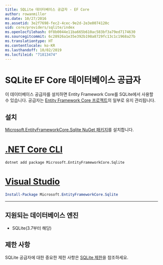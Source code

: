 ```yaml
---
title: SQLite 데이터베이스 공급자 - EF Core
author: rowanmiller
ms.date: 10/27/2016
ms.assetid: 3e2f7698-fec2-4cec-9e2d-2e3e0074120c
uid: core/providers/sqlite/index
ms.openlocfilehash: 0f8b0044e11ba665b610ac583bf3a79ed7174630
ms.sourcegitcommit: 6c28926a1e35e392b198a8729fc13c1c1968a27b
ms.translationtype: HT
ms.contentlocale: ko-KR
ms.lasthandoff: 10/02/2019
ms.locfileid: "71813474"
---
```

# <a name="sqlite-ef-core-database-provider"></a>SQLite EF Core 데이터베이스 공급자

이 데이터베이스 공급자를 설치하면 Entity Framework Core를 SQLite에서 사용할 수 있습니다. 공급자는 [Entity Framework Core 프로젝트](https://github.com/aspnet/EntityFrameworkCore)의 일부로 유지 관리됩니다.

## <a name="install"></a>설치

[Microsoft.EntityFrameworkCore.Sqlite NuGet 패키지](https://www.nuget.org/packages/Microsoft.EntityFrameworkCore.Sqlite/)를 설치합니다.

# <a name="net-core-clitabdotnet-core-cli"></a>[.NET Core CLI](#tab/dotnet-core-cli)

``` console
dotnet add package Microsoft.EntityFrameworkCore.Sqlite
```

# <a name="visual-studiotabvs"></a>[Visual Studio](#tab/vs)

``` powershell
Install-Package Microsoft.EntityFrameworkCore.Sqlite
```

***

## <a name="supported-database-engines"></a>지원되는 데이터베이스 엔진

* SQLite(3.7부터 해당)

## <a name="limitations"></a>제한 사항

SQLite 공급자에 대한 중요한 제한 사항은 [SQLite 제한](limitations.md)을 참조하세요.
